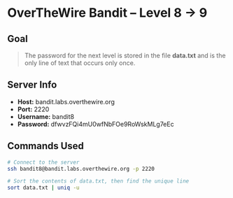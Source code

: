 # OverTheWire Bandit – Level 8 → 9

## Goal
> The password for the next level is stored in the file **data.txt** and is the only line of text that occurs only once.

## Server Info
- **Host:** bandit.labs.overthewire.org
- **Port:** 2220
- **Username:** bandit8
- **Password:** dfwvzFQi4mU0wfNbFOe9RoWskMLg7eEc

## Commands Used
```bash
# Connect to the server
ssh bandit8@bandit.labs.overthewire.org -p 2220

# Sort the contents of data.txt, then find the unique line
sort data.txt | uniq -u

